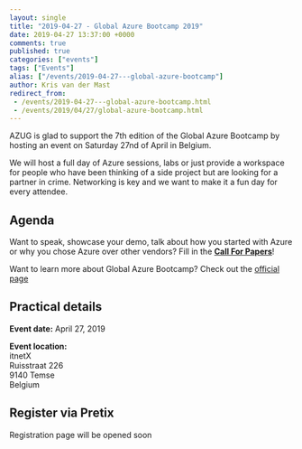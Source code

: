 ```yaml
---
layout: single
title: "2019-04-27 - Global Azure Bootcamp 2019"
date: 2019-04-27 13:37:00 +0000
comments: true
published: true
categories: ["events"]
tags: ["Events"]
alias: ["/events/2019-04-27---global-azure-bootcamp"]
author: Kris van der Mast
redirect_from:
 - /events/2019-04-27---global-azure-bootcamp.html
 - /events/2019/04/27/global-azure-bootcamp.html
---
```


AZUG is glad to support the 7th edition of the Global Azure Bootcamp by hosting an event on Saturday 27nd of April in Belgium.

We will host a full day of Azure sessions, labs or just provide a workspace for people who have been thinking of a side project but are looking for a partner in crime. Networking is key and we want to make it a fun day for every attendee.

## Agenda

Want to speak, showcase your demo, talk about how you started with Azure or why you chose Azure over other vendors? Fill in the [__Call For Papers__](https://sessionize.com/global-azure-bootcamp-belgium-2019/)!

Want to learn more about Global Azure Bootcamp? Check out the [official page](https://global.azurebootcamp.net/)

## Practical details
**Event date:** April 27, 2019

**Event location:**  
itnetX  
Ruisstraat 226  
9140 Temse  
Belgium  

## Register via Pretix

Registration page will be opened soon